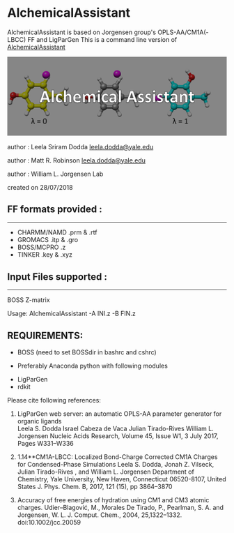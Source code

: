 # AlchemicalAssistant

AlchemicalAssistant is based on Jorgensen group's OPLS-AA/CM1A(-LBCC) FF and LigParGen
This is a command line version of [AlchemicalAssistant](http://traken.chem.yale.edu/ligpargen/moleculeDrawAlchemistry.html)


![LOGO](https://github.com/leelasd/AlchemicalAssistant/blob/master/FEPPER.png)

author : Leela Sriram Dodda leela.dodda@yale.edu

author : Matt R. Robinson leela.dodda@yale.edu

author : William L. Jorgensen Lab 

created on 28/07/2018 

## FF formats provided : 
--------------------

- CHARMM/NAMD  .prm & .rtf  
- GROMACS      .itp & .gro 
- BOSS/MCPRO   .z
- TINKER       .key & .xyz

## Input Files supported : 
--------------------

BOSS Z-matrix

Usage: AlchemicalAssistant -A INI.z -B FIN.z  


## REQUIREMENTS:

* BOSS (need to set BOSSdir in bashrc and cshrc)

* Preferably Anaconda python with following modules
  
 - LigParGen
 - rdkit

Please cite following references: 

1. LigParGen web server: an automatic OPLS-AA parameter generator for organic ligands  
   Leela S. Dodda  Israel Cabeza de Vaca  Julian Tirado-Rives William L. Jorgensen 
   Nucleic Acids Research, Volume 45, Issue W1, 3 July 2017, Pages W331–W336
   
2. 1.14**CM1A-LBCC: Localized Bond-Charge Corrected CM1A Charges for Condensed-Phase Simulations
   Leela S. Dodda, Jonah Z. Vilseck, Julian Tirado-Rives , and William L. Jorgensen 
   Department of Chemistry, Yale University, New Haven, Connecticut 06520-8107, United States
   J. Phys. Chem. B, 2017, 121 (15), pp 3864–3870
   
3. Accuracy of free energies of hydration using CM1 and CM3 atomic charges.
   Udier–Blagović, M., Morales De Tirado, P., Pearlman, S. A. and Jorgensen, W. L. 
   J. Comput. Chem., 2004, 25,1322–1332. doi:10.1002/jcc.20059

